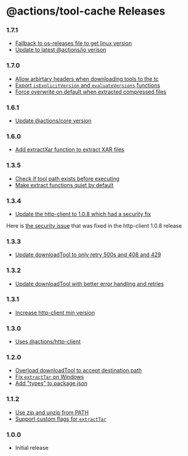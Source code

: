 # @actions/tool-cache Releases

### 1.7.1
- [Fallback to os-releases file to get linux version](https://github.com/actions/toolkit/pull/594)
- [Update to latest @actions/io verison](https://github.com/actions/toolkit/pull/838)

### 1.7.0
- [Allow arbirtary headers when downloading tools to the tc](https://github.com/actions/toolkit/pull/530)
- [Export `isExplicitVersion` and `evaluateVersions` functions](https://github.com/actions/toolkit/pull/796) 
- [Force overwrite on default when extracted compressed files](https://github.com/actions/toolkit/pull/807)

### 1.6.1
- [Update @actions/core version](https://github.com/actions/toolkit/pull/636)

### 1.6.0
- [Add extractXar function to extract XAR files](https://github.com/actions/toolkit/pull/207)

### 1.3.5

- [Check if tool path exists before executing](https://github.com/actions/toolkit/pull/385)
- [Make extract functions quiet by default](https://github.com/actions/toolkit/pull/206)

### 1.3.4

- [Update the http-client to 1.0.8 which had a security fix](https://github.com/actions/toolkit/pull/429)

Here is [the security issue](https://github.com/actions/http-client/pull/27) that was fixed in the http-client 1.0.8 release

### 1.3.3

- [Update downloadTool to only retry 500s and 408 and 429](https://github.com/actions/toolkit/pull/373)

### 1.3.2

- [Update downloadTool with better error handling and retries](https://github.com/actions/toolkit/pull/369)

### 1.3.1

- [Increase http-client min version](https://github.com/actions/toolkit/pull/314)

### 1.3.0

- [Uses @actions/http-client](https://github.com/actions/http-client)

### 1.2.0

- [Overload downloadTool to accept destination path](https://github.com/actions/toolkit/pull/257)
- [Fix `extractTar` on Windows](https://github.com/actions/toolkit/pull/264)
- [Add \"types\" to package.json](https://github.com/actions/toolkit/pull/221)

### 1.1.2

- [Use zip and unzip from PATH](https://github.com/actions/toolkit/pull/161)
- [Support custom flags for `extractTar`](https://github.com/actions/toolkit/pull/48)

### 1.0.0

- Initial release